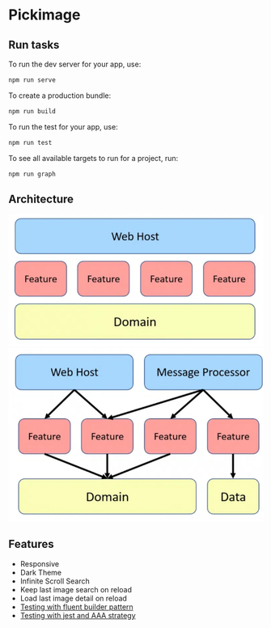 # Pickimage

## Run tasks

To run the dev server for your app, use:

```sh
npm run serve
```

To create a production bundle:

```sh
npm run build
```

To run the test for your app, use:

```sh
npm run test
```

To see all available targets to run for a project, run:

```sh
npm run graph
```
## Architecture

![alt text](docs/image.png)
![alt text](docs/image_2.png)

## Features

- Responsive
- Dark Theme
- Infinite Scroll Search
- Keep last image search on reload
- Load last image detail on reload
- [Testing with fluent builder pattern](./libs/repositories/src/lib/unsplash/unsplash.repository.spec.ts)
- [Testing with jest and AAA strategy](./apps/pickimage/src/app/layout/components/theme-toggle/theme-toggle.component.spec.ts)